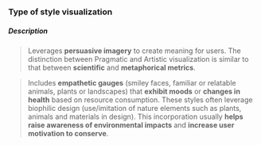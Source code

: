 ### Type of style visualization

##### Description
> Leverages **persuasive imagery** to create meaning for users. The distinction between Pragmatic and Artistic visualization is similar to that between **scientific** and **metaphorical metrics**.

> Includes **empathetic gauges** (smiley faces, familiar or relatable animals, plants or landscapes) that **exhibit moods** or **changes in health** based on resource consumption.
> 	These styles often leverage biophilic design (use/imitation of nature elements such as plants, animals and materials in design). This incorporation usually **helps raise awareness of environmental impacts** and **increase user motivation to conserve**.



